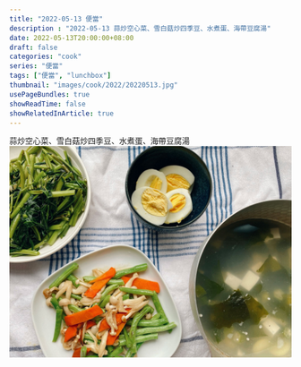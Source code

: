 ```yaml
---
title: "2022-05-13 便當"
description : "2022-05-13 蒜炒空心菜、雪白菇炒四季豆、水煮蛋、海帶豆腐湯"
date: 2022-05-13T20:00:00+08:00
draft: false
categories: "cook"
series: "便當"
tags: ["便當", "lunchbox"]
thumbnail: "images/cook/2022/20220513.jpg"
usePageBundles: true
showReadTime: false
showRelatedInArticle: true
---
```


蒜炒空心菜、雪白菇炒四季豆、水煮蛋、海帶豆腐湯
![2022-05-13 蒜炒空心菜、雪白菇炒四季豆、水煮蛋、海帶豆腐湯](20220513_bento_1.jpg)



